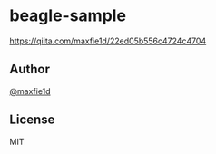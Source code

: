 # beagle-sample

https://qiita.com/maxfie1d/22ed05b556c4724c4704

## Author

[@maxfie1d](https://github.com/maxfie1d/beagle-sample)

## License

MIT
